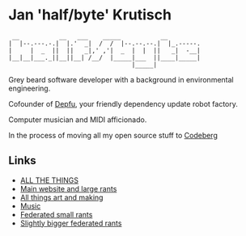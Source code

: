 # Jan 'half/byte' Krutisch

```
 __           __   ___    _____           __
|  |--.---.-.|  |.'  _|  /  /  |--.--.--.|  |_.-----.
|     |  _  ||  ||   _|,' ,'|  _  |  |  ||   _|  -__|
|__|__|___._||__||__| /__/  |_____|___  ||____|_____|
                                  |_____|
```

Grey beard software developer with a background in environmental engineering.

Cofounder of [Depfu](https://depfu.com), your friendly dependency update robot factory.

Computer musician and MIDI afficionado.

In the process of moving all my open source stuff to [Codeberg](https://codeberg.org/halfbyte)

## Links

- [ALL THE THINGS](https://halfbyte.me)
- [Main website and large rants](https://jan.krutisch.de/)
- [All things art and making](https://halfbyte.org)
- [Music](https://soundcloud.com/halfbyte)
- [Federated small rants](https://ruby.social/@halfbyte)
- [Slightly bigger federated rants](https://write.halfbyte.org)

